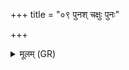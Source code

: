 +++
title = "०९ पुनश् चक्षुः पुनः"

+++
<details><summary>मूलम् (GR)</summary>

पुनश् चक्षुः पुनः प्राणं  
पुनर् आयुर् धेहि नो जातवेदः ।  
रुद्र जलाषभेषज  
विद्वांसस् त एना हविषा विधेम-  
-अन्यत्रास्मद् अघविषा व्य् एतु ॥
</details>